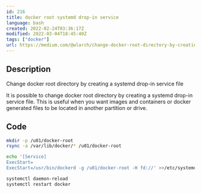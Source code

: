 ```yaml
---
id: 216
title: docker root systemd drop-in service
language: bash
created: 2022-02-24T03:36:17Z
modified: 2022-03-04T18:45:40Z
tags: ["docker"]
url: https://medium.com/@wlarch/change-docker-root-directory-by-creating-a-systemd-drop-in-service-file-3c1244244784
---
```


## Description

Change docker root directory by creating a systemd drop-in service file

It is possible to change docker root directory by creating a systemd drop-in service file. This is useful when you want images and containers or docker generated files to be located in another partition or drive.

## Code

```bash
mkdir -p /u01/docker-root
rsync -a /var/lib/docker/* /u01/docker-root

echo '[Service]
ExecStart=
ExecStart=/usr/bin/dockerd -g /u01/docker-root -H fd://' >>/etc/systemd/system/docker.service.d/docker.root.conf

systemctl daemon-reload
systemctl restart docker
```

<!-- end -->

